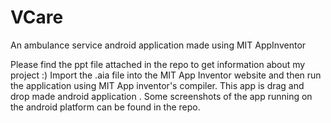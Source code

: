 # VCare
An ambulance service android application made  using MIT AppInventor

Please find the ppt file attached in the repo to get information about my project :)
Import the .aia file into the MIT App Inventor website and then run the application using MIT App inventor's compiler.
This app is drag and drop made android application . Some screenshots of the app running on the android platform can be found in the repo.
